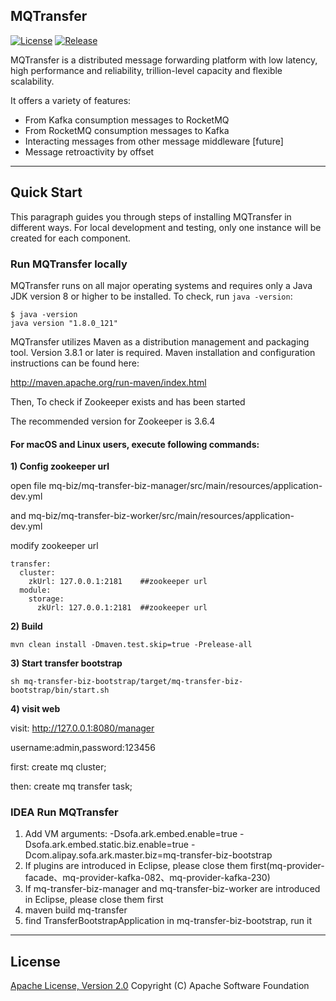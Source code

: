 ## MQTransfer

[![License][license-image]][license-url]
[![Release][release-image]][release-url]

MQTransfer is a distributed message forwarding platform with low latency, high performance and reliability, trillion-level capacity and flexible scalability.

It offers a variety of features:

* From Kafka consumption messages to RocketMQ
* From RocketMQ consumption messages to Kafka
* Interacting messages from other message middleware [future]
* Message retroactivity by offset

----------


## Quick Start

This paragraph guides you through steps of installing MQTransfer in different ways.
For local development and testing, only one instance will be created for each component.

### Run MQTransfer locally

MQTransfer runs on all major operating systems and requires only a Java JDK version 8 or higher to be installed.
To check, run `java -version`:
```shell
$ java -version
java version "1.8.0_121"
```

MQTransfer utilizes Maven as a distribution management and packaging tool. Version 3.8.1 or later is required.
Maven installation and configuration instructions can be found here:

http://maven.apache.org/run-maven/index.html
    
Then, To check if Zookeeper exists and has been started

The recommended version for Zookeeper is 3.6.4


#### For macOS and Linux users, execute following commands:

**1) Config zookeeper url**

open file mq-biz/mq-transfer-biz-manager/src/main/resources/application-dev.yml 

and mq-biz/mq-transfer-biz-worker/src/main/resources/application-dev.yml

modify zookeeper url

```shell
transfer:
  cluster:
    zkUrl: 127.0.0.1:2181    ##zookeeper url
  module:
    storage:
      zkUrl: 127.0.0.1:2181  ##zookeeper url
```

**2) Build**
```shell
mvn clean install -Dmaven.test.skip=true -Prelease-all
```

**3) Start transfer bootstrap**
```shell
sh mq-transfer-biz-bootstrap/target/mq-transfer-biz-bootstrap/bin/start.sh
```

**4) visit web**

visit: http://127.0.0.1:8080/manager

username:admin,password:123456

first: create mq cluster;

then: create mq transfer task;


### IDEA Run MQTransfer

1. Add VM arguments: -Dsofa.ark.embed.enable=true -Dsofa.ark.embed.static.biz.enable=true -Dcom.alipay.sofa.ark.master.biz=mq-transfer-biz-bootstrap
2. If plugins are introduced in Eclipse, please close them first(mq-provider-facade、mq-provider-kafka-082、mq-provider-kafka-230)
3. If mq-transfer-biz-manager and mq-transfer-biz-worker are introduced in Eclipse, please close them first
4. maven build mq-transfer
5. find TransferBootstrapApplication in mq-transfer-biz-bootstrap, run it


----------
## License
[Apache License, Version 2.0](http://www.apache.org/licenses/LICENSE-2.0.html) Copyright (C) Apache Software Foundation


[license-image]: https://img.shields.io/badge/license-Apache%202-4EB1BA.svg
[license-url]: https://www.apache.org/licenses/LICENSE-2.0.html
[release-image]: https://img.shields.io/badge/release-download-orange.svg
[release-url]: https://www.apache.org/licenses/LICENSE-2.0.html
